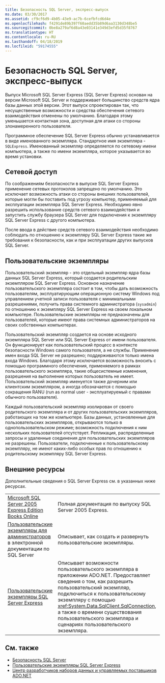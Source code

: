 ```yaml
---
title: Безопасность SQL Server, экспресс-выпуск
ms.date: 03/30/2017
ms.assetid: cf9cf6d9-4b05-43e9-ac7b-6cefbfcd6d4e
ms.openlocfilehash: f4291de89b397f60aedd35b89d6aa3130d348be5
ms.sourcegitcommit: 0be8a279af6d8a43e03141e349d3efd5d35f8767
ms.translationtype: HT
ms.contentlocale: ru-RU
ms.lasthandoff: 04/18/2019
ms.locfileid: "59174555"
---
```

# <a name="sql-server-express-security"></a>Безопасность SQL Server, экспресс-выпуск
Выпуск Microsoft SQL Server Express (SQL Server Express) основан на версии Microsoft SQL Server и поддерживает большинство средств ядра базы данных этой версии. Этот выпуск спроектирован так, что несущественные возможности и средства обеспечения сетевого взаимодействия отменены по умолчанию. Благодаря этому уменьшается контактная зона, доступная для атаки со стороны злонамеренного пользователя.  
  
 Программное обеспечение SQL Server Express обычно устанавливается в виде именованного экземпляра. Стандартное имя экземпляра - `SQLExpress`. Именованный экземпляр определяется по сетевому имени компьютера, а также по имени экземпляра, которое указывается во время установки.  
  
## <a name="network-access"></a>Сетевой доступ  
 По соображениям безопасности в выпуске SQL Server Express применение сетевых протоколов запрещено по умолчанию. Это исключает возможность атаки со стороны внешних пользователей, которые могли бы поставить под угрозу компьютер, применяемый для эксплуатации экземпляра SQL Server Express. Необходимо явно разрешить использование средств сетевого взаимодействия и запустить службу браузера SQL Server для подключения к экземпляру SQL Server Express с другого компьютера.  
  
 После ввода в действие средств сетевого взаимодействия необходимо соблюдать по отношению к экземпляру SQL Server Express такие же требования к безопасности, как и при эксплуатации других выпусков SQL Server.  
  
## <a name="user-instances"></a>Пользовательские экземпляры  
 Пользовательский экземпляр - это отдельный экземпляр ядра базы данных SQL Server Express, который создается родительским экземпляром SQL Server Express. Основное назначение пользовательского экземпляра состоит в том, чтобы дать возможность пользователям, эксплуатирующим операционную систему Windows под управлением учетной записи пользователя с минимальными разрешениями, получить права системного администратора (`sysadmin`) по отношению к экземпляру SQL Server Express на своем локальном компьютере. Пользовательские экземпляры не предназначены для пользователей, которые имеют права системных администраторов на своих собственных компьютерах.  
  
 Пользовательский экземпляр создается на основе исходного экземпляра SQL Server или SQL Server Express от имени пользователя. Он функционирует как пользовательский процесс в контексте безопасности Windows самого пользователя, а не службы. Применение имен входа SQL Server не разрешено; поддерживаются только имена входа Windows. Благодаря этому исключается возможность вносить с помощью программного обеспечения, применяемого в рамках пользовательского экземпляра, такие общесистемные изменения, разрешения на выполнение которых пользователь не имеет. Пользовательский экземпляр именуется также дочерним или клиентским экземпляром, а иногда обозначается с помощью сокращения RANU (run as normal user - эксплуатируемый с правами обычного пользователя).  
  
 Каждый пользовательский экземпляр изолирован от своего родительского экземпляра и от других пользовательских экземпляров, работающих на том же компьютере. Базы данных, установленные для пользовательских экземпляров, открываются только в однопользовательском режиме; возможность подключения к ним нескольких пользователей отсутствует. Репликация, распределенные запросы и удаленные соединения для пользовательских экземпляров не разрешены. Пользователи, подключенные к пользовательскому экземпляру, не имеют каких-либо особых прав по отношению к родительскому экземпляру SQL Server Express.  
  
## <a name="external-resources"></a>Внешние ресурсы  
 Дополнительные сведения о SQL Server Express см. в указанных ниже ресурсах.  
  
|||  
|-|-|  
|[Microsoft SQL Server 2005 Express Edition Books Online](https://docs.microsoft.com/previous-versions/sql/sql-server-2005/ms165706(v=sql.90))|Полная документация по выпуску SQL Server 2005 Express.|  
|[Пользовательские экземпляры для администраторов](https://docs.microsoft.com/previous-versions/sql/sql-server-2008/ms143684(v=sql.100)) в электронной документации по SQL Server|Описывает, как создать и развернуть пользовательские экземпляры.|  
|[Пользовательские экземпляры SQL Server Express](../../../../../docs/framework/data/adonet/sql/sql-server-express-user-instances.md)|Описывает возможности пользовательского экземпляра в приложении ADO.NET. Предоставляет сведения о том, как разрешить пользовательский экземпляр, подключиться к пользовательскому экземпляру с помощью <xref:System.Data.SqlClient.SqlConnection>, а также о времени существования пользовательского экземпляра и сценариях пользовательского экземпляра.|  
  
## <a name="see-also"></a>См. также

- [Безопасность SQL Server](../../../../../docs/framework/data/adonet/sql/sql-server-security.md)
- [Пользовательские экземпляры SQL Server Express](../../../../../docs/framework/data/adonet/sql/sql-server-express-user-instances.md)
- [Центр разработчиков наборов данных и управляемых поставщиков ADO.NET](https://go.microsoft.com/fwlink/?LinkId=217917)
